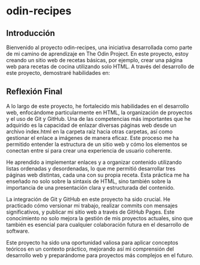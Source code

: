 # odin-recipes

## Introducción

Bienvenido al proyecto odin-recipes, una iniciativa desarrollada como parte de mi camino de aprendizaje en The Odin Project. En este proyecto, estoy creando un sitio web de recetas básicas, por ejemplo, crear una página web para recetas de cocina utilizando solo HTML.
A través del desarrollo de este proyecto, demostraré habilidades en:


## Reflexión Final



A lo largo de este proyecto, he fortalecido mis habilidades en el desarrollo web, enfocándome particularmente en HTML, la organización de proyectos y el uso de Git y GitHub. Una de las competencias más importantes que he adquirido es la capacidad de enlazar diversas páginas web desde un archivo index.html en la carpeta raíz hacia otras carpetas, así como gestionar el enlace a imágenes de manera eficaz. Este proceso me ha permitido entender la estructura de un sitio web y cómo los elementos se conectan entre sí para crear una experiencia de usuario coherente.

He aprendido a implementar enlaces y a organizar contenido utilizando listas ordenadas y desordenadas, lo que me permitió desarrollar tres páginas web distintas, cada una con su propia receta. Esta práctica me ha enseñado no solo sobre la sintaxis de HTML, sino también sobre la importancia de una presentación clara y estructurada del contenido.

La integración de Git y GitHub en este proyecto ha sido crucial. He practicado cómo versionar mi trabajo, realizar commits con mensajes significativos, y publicar mi sitio web a través de GitHub Pages. Este conocimiento no solo mejora la gestión de mis proyectos actuales, sino que también es esencial para cualquier colaboración futura en el desarrollo de software.

Este proyecto ha sido una oportunidad valiosa para aplicar conceptos teóricos en un contexto práctico, mejorando así mi comprensión del desarrollo web y preparándome para proyectos más complejos en el futuro.
